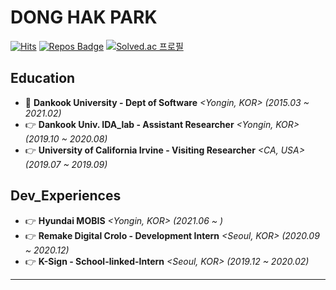 <div>
  
# DONG HAK PARK

</div>
<div align=left>

[![Hits](https://hits.seeyoufarm.com/api/count/incr/badge.svg?url=https%3A%2F%2Fgithub.com%2FDonghakPark)](https://hits.seeyoufarm.com)
[![Repos Badge](https://badges.pufler.dev/repos/DonghakPark)](https://badges.pufler.dev)
[![Solved.ac 프로필](http://mazassumnida.wtf/api/mini/generate_badge?boj=ehdgkr03)](https://solved.ac/ehdgkr03)

</div>

<!--

<div>
  
  [![DONGHAK's github stats](https://github-readme-stats.vercel.app/api?username=donghakpark)](https://github.com/DonghakPark)
  [![Solved.ac 프로필](http://mazassumnida.wtf/api/v2/generate_badge?boj=ehdgkr03)](https://solved.ac/ehdgkr03)

</div>
[![Donghak's github stats](https://github-readme-stats.vercel.app/api?username=DonghakPark&show_icons=true&theme=vue)](https://github.com/anuraghazra/github-readme-stats)
[![Top Langs](https://github-readme-stats.vercel.app/api/top-langs/?username=DonghakPark&layout=compact)](https://github.com/anuraghazra/github-readme-stats)

-->
<div>
  
  ## Education
  - :school: **Dankook University - Dept of Software** *<Yongin, KOR> (2015.03 ~ 2021.02)*
  - &#128073; **Dankook Univ. IDA_lab - Assistant Researcher** *<Yongin, KOR> (2019.10 ~ 2020.08)*
  - &#128073; **University of California Irvine - Visiting Researcher** *<CA, USA> (2019.07 ~ 2019.09)*  
</div>

<div>

  ## Dev_Experiences
  - &#128073; **Hyundai MOBIS** *<Yongin, KOR> (2021.06 ~ )*
  - &#128073; **Remake Digital Crolo - Development Intern** *<Seoul, KOR> (2020.09 ~ 2020.12)* 
  - &#128073; **K-Sign - School-linked-Intern** *<Seoul, KOR> (2019.12 ~ 2020.02)*
  ---
</div>
